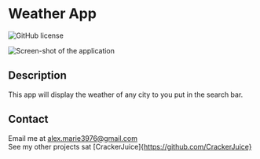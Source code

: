 # Weather App
![GitHub license](https://img.shields.io/badge/license-MIT-purple.svg)

![Screen-shot of the application](https://github.com/user-attachments/assets/62983fef-f347-416b-9173-90c566c6d29b)

## Description
This app will display the weather of any city to you put in the search bar.

## Contact
Email me at [alex.marie3976@gmail.com](alex.marie3976@gmail.com)  
  See my other projects sat [CrackerJuice]{https://github.com/CrackerJuice}

